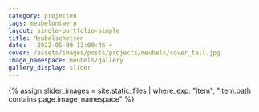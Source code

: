 ```yaml
---
category: projecten
tags: meubelontwerp
layout: single-portfolio-simple
title: Meubelschetsen
date:   2022-05-09 13:09:46 +
cover: /assets/images/posts/projects/meubels/cover_tall.jpg
image_namespace: meubels/gallery
gallery_display: slider
---
```

{% assign slider_images = site.static_files | where_exp: "item", "item.path contains page.image_namespace" %}
